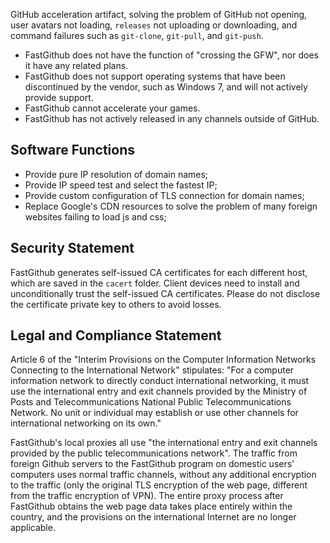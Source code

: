 GitHub acceleration artifact, solving the problem of GitHub not opening, user avatars not loading, `releases` not uploading or downloading, and command failures such as `git-clone`, `git-pull`, and `git-push`.

- FastGithub does not have the function of "crossing the GFW", nor does it have any related plans.
- FastGithub does not support operating systems that have been discontinued by the vendor, such as Windows 7, and will not actively provide support.
- FastGithub cannot accelerate your games.
- FastGithub has not actively released in any channels outside of GitHub.

## Software Functions

- Provide pure IP resolution of domain names;
- Provide IP speed test and select the fastest IP;
- Provide custom configuration of TLS connection for domain names;
- Replace Google's CDN resources to solve the problem of many foreign websites failing to load js and css;

##  Security Statement

FastGithub generates self-issued CA certificates for each different host, which are saved in the `cacert` folder. Client devices need to install and unconditionally trust the self-issued CA certificates. Please do not disclose the certificate private key to others to avoid losses.

##  Legal and Compliance Statement

Article 6 of the "Interim Provisions on the Computer Information Networks Connecting to the International Network" stipulates: "For a computer information network to directly conduct international networking, it must use the international entry and exit channels provided by the Ministry of Posts and Telecommunications National Public Telecommunications Network. No unit or individual may establish or use other channels for international networking on its own."

FastGithub's local proxies all use "the international entry and exit channels provided by the public telecommunications network". The traffic from foreign Github servers to the FastGithub program on domestic users' computers uses normal traffic channels, without any additional encryption to the traffic (only the original TLS encryption of the web page, different from the traffic encryption of VPN). The entire proxy process after FastGithub obtains the web page data takes place entirely within the country, and the provisions on the international Internet are no longer applicable.


